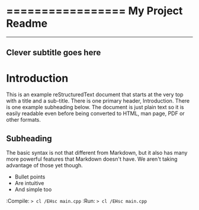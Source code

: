 =================
My Project Readme
=================
-------------------------
Clever subtitle goes here
-------------------------

Introduction
============

This is an example reStructuredText document that starts at the very top
with a title and a sub-title. There is one primary header, Introduction.
There is one example subheading below.
The document is just plain text so it is easily readable even before
being converted to HTML, man page, PDF or other formats.

Subheading
----------

The basic syntax is not that different from Markdown, but it also
has many more powerful features that Markdown doesn't have. We aren't
taking advantage of those yet though.

- Bullet points
- Are intuitive
- And simple too

:Compile: ``> cl /EHsc main.cpp``
:Run:  ``> cl /EHsc main.cpp``
